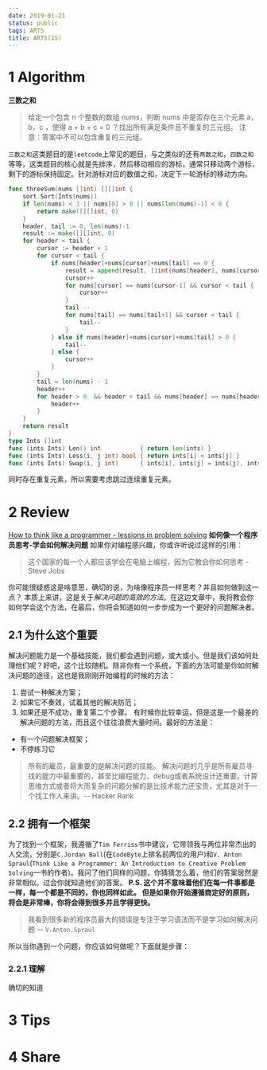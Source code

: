 ```yaml
---
date: 2019-01-21
status: public
tags: ARTS
title: ARTS(15)
---
```

# 1 Algorithm
**三数之和**
> 给定一个包含 n 个整数的数组 nums，判断 nums 中是否存在三个元素 a，b，c ，使得 a + b + c = 0 ？找出所有满足条件且不重复的三元组。
注意：答案中不可以包含重复的三元组。

`三数之和`这类题目的是`leetcode`上常见的题目，与之类似的还有`两数之和`，`四数之和`等等，这类题目的核心就是先排序，然后移动相应的游标，通常只移动两个游标， 剩下的游标保持固定。针对游标对应的数值之和，决定下一轮游标的移动方向。
```go
func threeSum(nums []int) [][]int {
	sort.Sort(Ints(nums))
	if len(nums) < 3 || nums[0] > 0 || nums[len(nums)-1] < 0 {
		return make([][]int, 0)
	}
	header, tail := 0, len(nums)-1
	result := make([][]int, 0)
	for header < tail {
		cursor := header + 1
		for cursor < tail {
			if nums[header]+nums[cursor]+nums[tail] == 0 {
				result = append(result, []int{nums[header], nums[cursor], nums[tail]})
				cursor++
				for nums[cursor] == nums[cursor-1] && cursor < tail {
					cursor++
				}
				tail --
				for nums[tail] == nums[tail+1] && cursor < tail {
					tail--
				}
			} else if nums[header]+nums[cursor]+nums[tail] > 0 {
				tail--
			} else {
				cursor++
			}
		}
		tail = len(nums) - 1
		header++
		for header > 0  && header < tail && nums[header] == nums[header-1]{
			header++
		}
	}
	return result
}
type Ints []int
func (ints Ints) Len() int           { return len(ints) }
func (ints Ints) Less(i, j int) bool { return ints[i] < ints[j] }
func (ints Ints) Swap(i, j int)      { ints[i], ints[j] = ints[j], ints[i] }
```
同时存在重复元素，所以需要考虑跳过连续重复元素。
# 2 Review
[How to think like a programmer - lessions in problem solving](https://medium.freecodecamp.org/how-to-think-like-a-programmer-lessons-in-problem-solving-d1d8bf1de7d2?source=email-b2b9bf6c4b8b-1535364439966-digest.reader------0-49------------------e93d4f2c_b798_4f39_a80d_e1ab2a3eb2ef-1&sectionName=top)
**如何像一个程序员思考-学会如何解决问题**
如果你对编程感兴趣，你或许听说过这样的引用：
> 这个国家的每一个人都应该学会在电脑上编程，因为它教会你如何思考 - Steve Jobs

你可能很疑惑这是啥意思，确切的说，为啥像程序员一样思考？并且如何做到这一点？
本质上来讲，这是关于*解决问题的高效的方法*。在这边文章中，我将教会你如何学会这个方法，在最后，你将会知道如何一步步成为一个更好的问题解决者。
## 2.1 为什么这个重要
解决问题能力是一个基础技能，我们都会遇到问题，或大或小。但是我们该如何处理他们呢？好吧，这个比较随机。除非你有一个系统，下面的方法可能是你如何解决问题的途径，这也是我刚刚开始编程的时候的方法：
1. 尝试一种解决方案；
2. 如果它不奏效，试着其他的解决防范；
3. 如果还是不成功，重复第二个步骤。
有时候你比较幸运，但是这是一个最差的解决问题的方法，而且这个往往浪费大量时间。最好的方法是：
- 有一个问题解决框架；
- 不停练习它
>所有的雇员，最重要的是解决问题的技能。 解决问题的几乎是所有雇员寻找的能力中最重要的，甚至比编程能力，debug或者系统设计还重要。计算思维方式或者将大而复杂的问题分解的是比技术能力还宝贵，尤其是对于一个找工作人来讲。-- Hacker Rank

## 2.2 拥有一个框架
为了找到一个框架，我遵循了`Tim Ferriss`书中建议，它带领我与两位非常杰出的人交流，分别是`C.Jordan Ball`(在`CodeByte`上排名前两位的用户)和`V. Anton Spraul`(`Think Like a Programmer: An Introduction to Creative Problem Solving`一书的作者)。我问了他们同样的问题，你猜猜怎么着，他们的答案居然是非常相似。过会你就知道他们的答案。
**P.S. 这个并不意味着他们在每一件事都是一样，每一个都是不同的，你也同样如此。 但是如果你开始遵循商定好的原则，将会是非常棒，你将会得到很多并且学得更快。**
> 我看到很多新的程序员最大的错误是专注于学习语法而不是学习如何解决问题 -- `V.Anton.Spraul`

所以当你遇到一个问题，你应该如何做呢？下面就是步骤：
### 2.2.1 理解
确切的知道
# 3 Tips
# 4 Share
